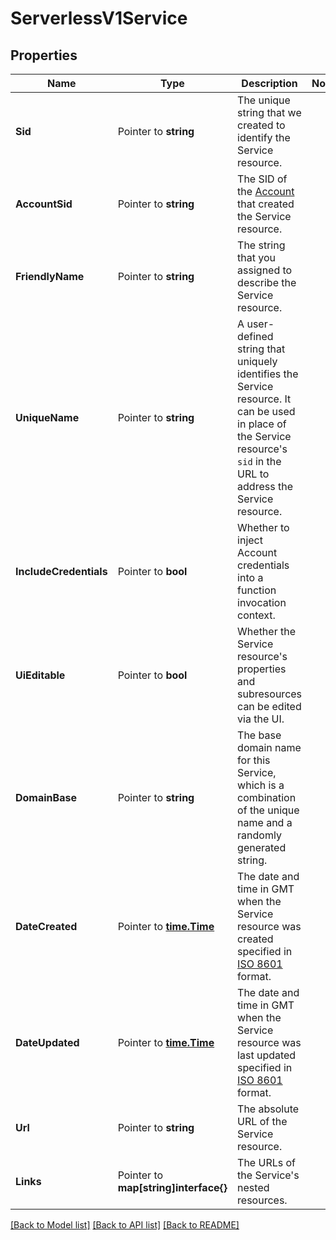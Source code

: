 # ServerlessV1Service

## Properties

Name | Type | Description | Notes
------------ | ------------- | ------------- | -------------
**Sid** | Pointer to **string** | The unique string that we created to identify the Service resource. |
**AccountSid** | Pointer to **string** | The SID of the [Account](https://www.twilio.com/docs/iam/api/account) that created the Service resource. |
**FriendlyName** | Pointer to **string** | The string that you assigned to describe the Service resource. |
**UniqueName** | Pointer to **string** | A user-defined string that uniquely identifies the Service resource. It can be used in place of the Service resource's `sid` in the URL to address the Service resource. |
**IncludeCredentials** | Pointer to **bool** | Whether to inject Account credentials into a function invocation context. |
**UiEditable** | Pointer to **bool** | Whether the Service resource's properties and subresources can be edited via the UI. |
**DomainBase** | Pointer to **string** | The base domain name for this Service, which is a combination of the unique name and a randomly generated string. |
**DateCreated** | Pointer to [**time.Time**](time.Time.md) | The date and time in GMT when the Service resource was created specified in [ISO 8601](https://en.wikipedia.org/wiki/ISO_8601) format. |
**DateUpdated** | Pointer to [**time.Time**](time.Time.md) | The date and time in GMT when the Service resource was last updated specified in [ISO 8601](https://en.wikipedia.org/wiki/ISO_8601) format. |
**Url** | Pointer to **string** | The absolute URL of the Service resource. |
**Links** | Pointer to **map[string]interface{}** | The URLs of the Service's nested resources. |

[[Back to Model list]](../README.md#documentation-for-models) [[Back to API list]](../README.md#documentation-for-api-endpoints) [[Back to README]](../README.md)


